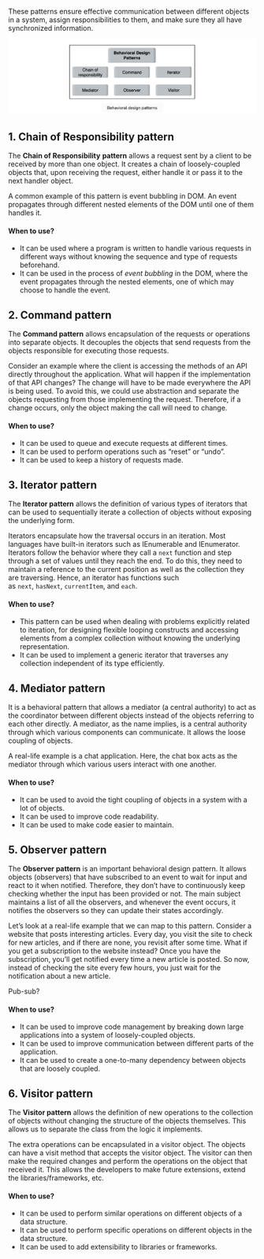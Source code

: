 These patterns ensure effective communication between different objects in a system, assign responsibilities to them, and make sure they all have synchronized information.

![](../../../_Attachments/Pasted%20image%2020240113151722.png)

## 1. Chain of Responsibility pattern

The **Chain of Responsibility** **pattern** allows a request sent by a client to be received by more than one object. It creates a chain of loosely-coupled objects that, upon receiving the request, either handle it or pass it to the next handler object.

A common example of this pattern is event bubbling in DOM. An event propagates through different nested elements of the DOM until one of them handles it.
#### When to use?
- It can be used where a program is written to handle various requests in different ways without knowing the sequence and type of requests beforehand.
- It can be used in the process of _event bubbling_ in the DOM, where the event propagates through the nested elements, one of which may choose to handle the event.

## 2. Command pattern

The **Command pattern** allows encapsulation of the requests or operations into separate objects. It decouples the objects that send requests from the objects responsible for executing those requests.

Consider an example where the client is accessing the methods of an API directly throughout the application. What will happen if the implementation of that API changes? The change will have to be made everywhere the API is being used. To avoid this, we could use abstraction and separate the objects requesting from those implementing the request. Therefore, if a change occurs, only the object making the call will need to change.
#### When to use?
- It can be used to queue and execute requests at different times.
- It can be used to perform operations such as “reset” or “undo”.
- It can be used to keep a history of requests made.

## 3. Iterator pattern

The **Iterator pattern** allows the definition of various types of iterators that can be used to sequentially iterate a collection of objects without exposing the underlying form.

Iterators encapsulate how the traversal occurs in an iteration. Most languages have built-in iterators such as IEnumerable and IEnumerator. Iterators follow the behavior where they call a `next` function and step through a set of values until they reach the end. To do this, they need to maintain a reference to the current position as well as the collection they are traversing. Hence, an iterator has functions such as `next`, `hasNext`, `currentItem`, and `each`.
#### When to use?
- This pattern can be used when dealing with problems explicitly related to iteration, for designing flexible looping constructs and accessing elements from a complex collection without knowing the underlying representation.
- It can be used to implement a generic iterator that traverses any collection independent of its type efficiently.

## 4. Mediator pattern

It is a behavioral pattern that allows a mediator (a central authority) to act as the coordinator between different objects instead of the objects referring to each other directly. A mediator, as the name implies, is a central authority through which various components can communicate. It allows the loose coupling of objects.

A real-life example is a chat application. Here, the chat box acts as the mediator through which various users interact with one another.
#### When to use?
- It can be used to avoid the tight coupling of objects in a system with a lot of objects.
- It can be used to improve code readability.
- It can be used to make code easier to maintain.

## 5. Observer pattern

The **Observer pattern** is an important behavioral design pattern. It allows objects (observers) that have subscribed to an event to wait for input and react to it when notified. Therefore, they don’t have to continuously keep checking whether the input has been provided or not. The main subject maintains a list of all the observers, and whenever the event occurs, it notifies the observers so they can update their states accordingly.

Let’s look at a real-life example that we can map to this pattern. Consider a website that posts interesting articles. Every day, you visit the site to check for new articles, and if there are none, you revisit after some time. What if you get a subscription to the website instead? Once you have the subscription, you’ll get notified every time a new article is posted. So now, instead of checking the site every few hours, you just wait for the notification about a new article.

Pub-sub?
#### When to use?
- It can be used to improve code management by breaking down large applications into a system of loosely-coupled objects.
- It can be used to improve communication between different parts of the application.
- It can be used to create a one-to-many dependency between objects that are loosely coupled.

## 6. Visitor pattern

The **Visitor pattern** allows the definition of new operations to the collection of objects without changing the structure of the objects themselves. This allows us to separate the class from the logic it implements.

The extra operations can be encapsulated in a visitor object. The objects can have a visit method that accepts the visitor object. The visitor can then make the required changes and perform the operations on the object that received it. This allows the developers to make future extensions, extend the libraries/frameworks, etc.

#### When to use?
- It can be used to perform similar operations on different objects of a data structure.
- It can be used to perform specific operations on different objects in the data structure.
- It can be used to add extensibility to libraries or frameworks.